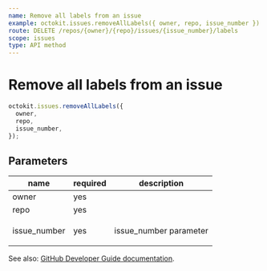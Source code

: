 ```yaml
---
name: Remove all labels from an issue
example: octokit.issues.removeAllLabels({ owner, repo, issue_number })
route: DELETE /repos/{owner}/{repo}/issues/{issue_number}/labels
scope: issues
type: API method
---
```


# Remove all labels from an issue

```js
octokit.issues.removeAllLabels({
  owner,
  repo,
  issue_number,
});
```

## Parameters

<table>
  <thead>
    <tr>
      <th>name</th>
      <th>required</th>
      <th>description</th>
    </tr>
  </thead>
  <tbody>
    <tr><td>owner</td><td>yes</td><td>

</td></tr>
<tr><td>repo</td><td>yes</td><td>

</td></tr>
<tr><td>issue_number</td><td>yes</td><td>

issue_number parameter

</td></tr>
  </tbody>
</table>

See also: [GitHub Developer Guide documentation](https://docs.github.com/rest/reference/issues#remove-all-labels-from-an-issue).
